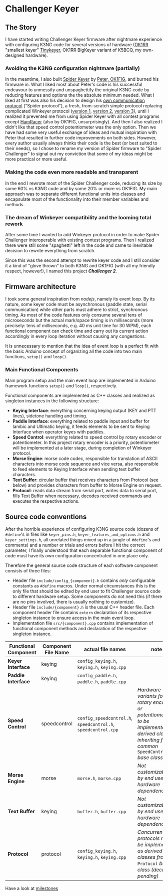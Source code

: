 # Challenger Keyer

## The Story

I have started writing Challenger Keyer firmware after nightmare experience with configuring K3NG code for several
versions of hardware ([OK1RR](https://ok1rr.com) "smallest keyer" [Tinykeyer](https://ok1rr.com/technical-topics/the-tinykeyer/), OK1RR BigKeyer variant of K5BCQ, my own-designed hardware).

### Avoiding the K3NG configuration nightmare (partially)

In the meantime, I also built [Spider Keyer](http://ok1fig.nagano.cz/SpiderKeyer/SpiderKeyer.htm)
by [Peter, OK1FIG](https://ok1fig.nagano.cz), and burned his firmware in. What I liked
most about Peter's code is his successful endeavour to unmessify and unspaghettify the
original K3NG code by reducing features and options the the absolute minimum needed.
What I liked at first was also his decision to design his [own communication protocol](http://ok1fig.nagano.cz/SpiderKeyer/SpiderKeyerSpecs.htm)
("Spider protocol"), a fresh, from-scratch simple protocol replacing complicated Winkeyer
protocol ([version 1](https://k1el.tripod.com/files/Winkey10.pdf), [version 2](https://k1el.tripod.com/WinkeyUSBman.pdf),
[version 3](https://hamcrafters2.com/files/WK3_Datasheet_v1.3.pdf)), until I realized it
prevented me from using Spider Keyer with all contest programs except [HamRacer](http://ok1fig.nagano.cz/HamRacer/HamRacer.htm)
(also by OK1FIG, unsurprisingly). And then I also realized I didn't like that speed
control potentiometer was the only option. Then we have had some very useful exchange
of ideas and mutual inspiration with Peter that resulted in further code improvements
on both sides. However, every author usually always thinks their code is the best
(or best suited to their needs), so I chose to rename my version of Spider firmware
to "Spider Challenger" to signal out my conviction that some of my ideas might be more
practical or more useful.

### Making the code even more readable and transparent

In the end I rewrote most of the Spider Challenger code, reducing its size by some 60% vs K3NG code and by some 20% or more vs OK1FIG.
My main approach was to separate different functional units into classes and encapsulate most of the functionality into their member
variables and methods.

### The dream of Winkeyer compatibility and the looming total rework

After some time I wanted to add Winkeyer protocol in order to make Spider Challenger
interoperable with existing contest programs. Then I realized there were still some
"spaghetti" left in the code and came to inevitable decision to rewrite everything from
scratch.

Since this was the second attempt to rewrite keyer code and I still consider it a kind of
"glove thrown" to both K3NG and OK1FIG (with all my friendly respect, however!), I named
this project ***Challenger 2***.

## Firmware architecture

I took some general inspiration from *nodejs*, namely its event loop. By its nature, some
keyer code must be asynchronous (paddle state, serial communication) while other parts
must adhere to strict, synchronous timing. As most of the code features only consume
several tens of microseconds but the actual mark/space timing is in milliseconds (more
precisely: tens of milliseconds, e.g. 40 ms unit time for 30 WPM), each functional
component can check time and carry out its current action accordingly in every loop
iteration without causing any congestions.

It is unnecessary to mention that the idea of event loop is a perfect fit with the basic
Arduino concept of organizing all the code into two main functions, `setup()` and `loop()`.

### Main Functional Components

Main program setup and the main event loop are implemented in Arduino framework functions
`setup()` and `loop()`, respectively.

Functional components are implemented as C++ classes and realized as singleton instances in the following structure:

* **Keying Interface**: everything concerning keying output (KEY and PTT lines), sidetone handling and timing.
* **Paddle Interface**: everything related to paddle input and buffer for Iambic and Ultimatic keying, it feeds elements to be sent to Keying Interface
  when operator keyes with paddles.
* **Speed Control**: everything related to speed control by rotary encoder or potentiometer. In this project rotary encoder is a priority, potentiometer will be implemented at a later stage, during completion of Winkeyer protocol.
* **Morse Engine**: morse code codec, responsible for translation of ASCII characters into morse code sequence and vice versa,
  also responsible to feed elements to Keying Interface when sending text buffer characters.
* **Text Buffer**: circular buffer that receives characters from Protocol (see below) and provides characters from buffer to Morse Engine on request.
* **Protocol**: reads data stream from serial port, writes data to serial port, fills Text
Buffer when necessary, decodes received commands and executes the respective actions.

## Source code conventions

After the horrible experience of configuring K3NG source code (dozens of `#define`'s in
files like `keyer_pins.h`, `keyer_features_and_options.h` and `keyer_settings.h`, all
unrelated things mixed up in a jungle of `#define`'s and comments) and a number or trials
and errors before I hit the correct parameter, I finally understood that each separable
functional component of code must have its own configuration concentrated in one place only.

Therefore the general source code structure of each software component consists
of three files:

* Header file `include/config_{component}.h` contains *only* configurable constants as
`#define` macros. Under normal circumstances this is the only file that should be edited
by end user to fit Challenger source code to different hardware setup. Some components do
not need this (if there are no pins involved, there is usually nothing to customize).
* Header file `include/{component}.h` is the usual C++ header file. Each component header
file contains `extern` declaration of its respective singleton instance to ensure access
in the main event loop.
* Implementation file `src/{component}.cpp` contains implementation of functional
component methods and declaration of the respective singleton instance.

| Functional Component | Component File Name | actual file names | note |
|--|--|--|--|
| **Keyer Interface**| keying | `config_keying.h`, `keying.h`, `keying.cpp` |
| **Paddle Interface**| keying | `config_paddle.h`, `paddle.h`, `paddle.cpp` |
| **Speed Control** | speedcontrol | `config_speedcontrol.h`, `speedcontrol.h`, `speedcontrol.cpp` | *Hardware variants for rotary encoder or potentiometer to be implemented as  derived classes inheriting from common* `SpeedController` *base class* |
| **Morse Engine**| morse | `morse.h`, `morse.cpp` | *Not customizable by end user (no hardware dependencies)* |
| **Text Buffer** | keying | `buffer.h`, `buffer.cpp` | *Not customizable by end user (no hardware dependencies)* |
| **Protocol** | protocol | `config_keying.h`, `keying.h`, `keying.cpp` | *Concurrent protocols may be implemented as derived classes from* `Protocol` *base class (decision pending)* |

Have a look at [milestones](https://github.com/radio-miskovice/Challenger2/blob/main/doc/milestones.md)
